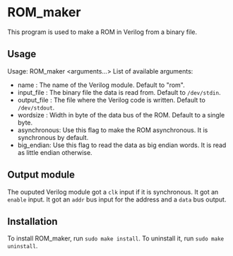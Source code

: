 # ROM\_maker
This program is used to make a ROM in Verilog from a binary file.

## Usage
Usage: ROM\_maker <arguments...>
List of available arguments:

- name <name>: The name of the Verilog module. Default to "rom".
- input\_file <file>: The binary file the data is read from. Default to `/dev/stdin`.
- output\_file <file>: The file where the Verilog code is written. Default to `/dev/stdout`.
- wordsize <size>: Width in byte of the data bus of the ROM. Default to a single byte.
- asynchronous: Use this flag to make the ROM asynchronous. It is synchronous by default.
- big\_endian: Use this flag to read the data as big endian words. It is read as little endian otherwise.

## Output module
The ouputed Verilog module got a `clk` input if it is synchronous. It got an `enable` input. It got an `addr` bus input for the address and a `data` bus output.

## Installation
To install ROM\_maker, run `sudo make install`.
To uninstall it, run `sudo make uninstall`.

